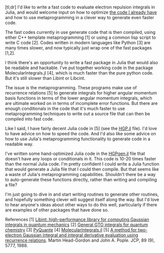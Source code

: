 [tl;dr] I'd like to write a fast code to evaluate electron repulsion integrals in Julia, and would welcome input on how to optimize [the code I already have](https://github.com/rpmuller/MolecularIntegrals.jl/blob/master/src/HGP.jl) and how to use metaprogramming in a clever way to generate even faster code.

The fast codes currently in use generate code that is then compiled, using either C++ template metaprogramming [1] or using a common lisp script to write C code [2]. Codes written in modern languages like Python [3] are many times slower, and now typically just wrap one of the fast packages [1,2].

I think there's an opportunity to write a fast package in Julia that would also be readable and hackable. I've put together working code in the package MolecularIntegrals.jl [4], which is much faster than the pure python code. But it's still slower than Libint or Libcint.

The issue is the metaprogramming. These programs make use of recurrence relations [5] to generate integrals for higher angular momentum basis functions in terms of the lower angular momentum integrals, which are ultimate worked on in terms of incomplete error functions. But there are enough conditionals in the code that it's much faster to use metaprogramming techniques to write out a source file that can then be compiled into fast code.

Like I said, I have fairly decent Julia code in [5] (see the [HGP.jl](https://github.com/rpmuller/MolecularIntegrals.jl/blob/master/src/HGP.jl) file). I'd love to have advice on how to speed the code. And I'd also like some advice on how to use Julia's metaprogramming functionality to generate code in a readable way.

I've written some hand-optimized Julia code in the [HGPgen.jl](https://github.com/rpmuller/MolecularIntegrals.jl/blob/master/src/HGPgen.jl) file that doesn't have any loops or conditionals in it. This code is 10-20 times faster than the normal Julia code. I'm pretty confident I could write a Julia function that would generate a Julia file that I could then compile. But that seems like a waste of Julia's metaprogramming capabilities. Shouldn't there be a way to auto-generate these functions directly, rather than writing and compiling a file?

I'm just going to dive in and start writing routines to generate other routines, and hopefully something clever will suggest itself along the way. But I'd love to hear anyone's ideas about other ways to do this well, particularly if there are examples of other packages that have done so.

References
[1] [Libint: high-performance library for computing Gaussian integrals in quantum mechanics](https://github.com/evaleev/libint)
[2] [General GTO integrals for quantum chemistry](https://github.com/sunqm/libcint)
[3] [PyQuante](https://github.com/rpmuller/pyquante2)
[4] [MolecularIntegrals.jl](https://github.com/rpmuller/MolecularIntegrals.jl)
[5] [A method for two-electron Gaussian integral and integral derivative evaluation using recurrence relations](https://doi.org/10.1063/1.455553). Martin Head-Gordon and John A. Pople. JCP, 89 (9), 5777, 1988.